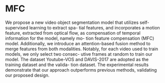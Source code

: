 # MFC
We propose a new video object
segmentation model that utilizes self-supervised learning to extract spa-
tial features, and incorporates a motion feature, extracted from optical
flow, as compensation of temporal information for the model, namely mo-
tion feature compensation (MFC) model. Additionally, we introduce an
attention-based fusion method to merge features from both modalities.
Notably, for each video used to train models, we only select two consec-
utive frames at random to train our model. The dataset Youtube-VOS
and DAVIS-2017 are adopted as the training dataset and the valida-
tion dataset. The experimental results demonstrate that our approach
outperforms previous methods, validating our proposed design.
